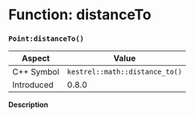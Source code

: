 
# Function: distanceTo
### `Point:distanceTo()`

| Aspect | Value |
| --- | --- |
| C++ Symbol | `kestrel::math::distance_to()` |
| Introduced | 0.8.0 |

**Description**



